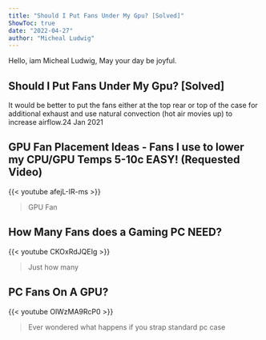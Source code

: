 ```yaml
---
title: "Should I Put Fans Under My Gpu? [Solved]"
ShowToc: true 
date: "2022-04-27"
author: "Micheal Ludwig" 
---
```


Hello, iam Micheal Ludwig, May your day be joyful.
## Should I Put Fans Under My Gpu? [Solved]
It would be better to put the fans either at the top rear or top of the case for additional exhaust and use natural convection (hot air movies up) to increase airflow.24 Jan 2021

## GPU Fan Placement Ideas - Fans I use to lower my CPU/GPU Temps 5-10c EASY! (Requested Video)
{{< youtube afejL-IR-ms >}}
>GPU Fan

## How Many Fans does a Gaming PC NEED?
{{< youtube CKOxRdJQEIg >}}
>Just how many 

## PC Fans On A GPU?
{{< youtube OlWzMA9RcP0 >}}
>Ever wondered what happens if you strap standard pc case 

